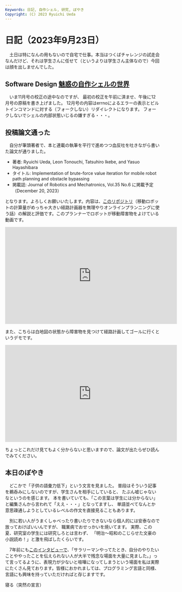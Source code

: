 ```yaml
---
Keywords: 日記, 自作シェル, 研究, ぼやき
Copyright: (C) 2023 Ryuichi Ueda
---
```


# 日記（2023年9月23日）

　土日は特になんの用もないので自宅で仕事。本当はつくばチャレンジの試走会なんだけど、それは学生さんに任せて（というよりは学生さん主体なので）今回は顔を出しませんでした。

## Software Design [魅惑の自作シェルの世界](/?page=rusty_bash)

　いま11月号の校正の途中なのですが、
最初の校正を午前に済ませ、午後に12月号の原稿を書き上げました。
12月号の内容はerrnoによるエラーの表示とビルトインコマンドに対する（フォークしない）リダイレクトになります。
フォークしないでシェルの内部状態いじるの嫌すぎる・・・。

## 投稿論文通った

　自分が筆頭著者で、本と連載の執筆を平行で進めつつ血反吐を吐きながら書いた論文が通りました。

* 著者: Ryuichi Ueda, Leon Tonouchi, Tatsuhiro Ikebe, and Yasuo Hayashibara
* タイトル: Implementation of brute-force value iteration for mobile robot path planning and obstacle bypassing
* 掲載誌: Journal of Robotics and Mechatronics, Vol.35 No.6 に掲載予定（December 20, 2023）

となります。よろしくお願いいたします。内容は、[このリポジトリ](https://github.com/ryuichiueda/value_iteration)（移動ロボットの計算量がめっちゃ大きい経路計画器を無理やりオンラインプランニングに使う話）の解説と評価です。このプランナーでロボットが移動障害物をよけている動画です。

<iframe width="560" height="315" src="https://www.youtube.com/embed/tcrr6rOeC_A?si=zvBywifHXuhaDu7S" title="YouTube video player" frameborder="0" allow="accelerometer; autoplay; clipboard-write; encrypted-media; gyroscope; picture-in-picture; web-share" allowfullscreen></iframe>

また、こちらは白地図の状態から障害物を見つけて経路計画してゴールに行くというデモです。

<iframe width="560" height="315" src="https://www.youtube.com/embed/v-oTxhL60DQ?si=x-WOCE3Avd03YCsn" title="YouTube video player" frameborder="0" allow="accelerometer; autoplay; clipboard-write; encrypted-media; gyroscope; picture-in-picture; web-share" allowfullscreen></iframe>

ちょっとこれだけ見てもよく分からないと思いますので、論文が出たらぜひ読んでみてください。

## 本日のぼやき

　どこかで「子供の語彙力低下」という文言を見ました。
普段はそういう記事を鵜呑みにしないのですが、学生さんを相手にしていると、
たぶん嘘じゃないなというのを感じます。
本を書いていても、「この言葉は学生には分からない」と編集さんから言われて「ええ・・・」となってますし、
単語並べてなんとか意思疎通しようとしているレベルの作文を直接見ることもあります。

　別に若い人がうまくしゃべったり書いたりできないなら個人的には安泰なので放っておけばいいんですが、
職業病でおせっかいを焼いてます。
実際、この夏、研究室の学生には研究しろとは言わず、
「明治〜昭和のこじらせた文豪の小説読め！」と激を飛ばしたくらいです。

　7年前にも[このインタビューで](https://www.robotics.it-chiba.ac.jp/j/?p=179)、「サラリーマンやってたとき、自分のやりたいことややったことを伝えられない人が大半で残念な場面を大量に見ました。」って言ってるように、表現力が少ないと喧嘩になってしまうという場面を私は実際にたくさん見ております。皆様におかれましては、プログラミング言語と同様、言語にも興味を持っていただければと存じますです。


寝る（突然の宣言）
